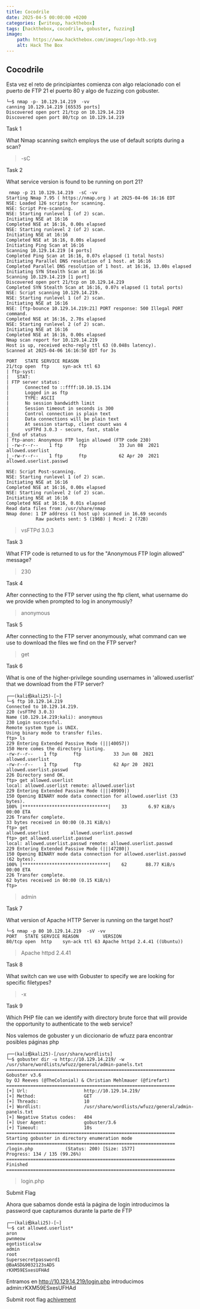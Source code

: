 ```yaml
---
title: Cocodrile
date: 2025-04-5 00:00:00 +0200
categories: [writeup, hackthebox]
tags: [hackthebox, cocodrile, gobuster, fuzzing]     
image:
    path: https://www.hackthebox.com/images/logo-htb.svg
    alt: Hack The Box
---
```

## Cocodrile
Esta vez el reto de principiantes comienza con algo relacionado con el puerto de FTP 21 el puerto 80 y algo de fuzzing con gobuster. 

``` shell
└─$ nmap -p- 10.129.14.219  -vv    
canning 10.129.14.219 [65535 ports]
Discovered open port 21/tcp on 10.129.14.219
Discovered open port 80/tcp on 10.129.14.219
```
 Task 1

What Nmap scanning switch employs the use of default scripts during a scan?
> -sC

Task 2

What service version is found to be running on port 21?
``` shell
 nmap -p 21 10.129.14.219  -sC -vv
Starting Nmap 7.95 ( https://nmap.org ) at 2025-04-06 16:16 EDT
NSE: Loaded 126 scripts for scanning.
NSE: Script Pre-scanning.
NSE: Starting runlevel 1 (of 2) scan.
Initiating NSE at 16:16
Completed NSE at 16:16, 0.00s elapsed
NSE: Starting runlevel 2 (of 2) scan.
Initiating NSE at 16:16
Completed NSE at 16:16, 0.00s elapsed
Initiating Ping Scan at 16:16
Scanning 10.129.14.219 [4 ports]
Completed Ping Scan at 16:16, 0.07s elapsed (1 total hosts)
Initiating Parallel DNS resolution of 1 host. at 16:16
Completed Parallel DNS resolution of 1 host. at 16:16, 13.00s elapsed
Initiating SYN Stealth Scan at 16:16
Scanning 10.129.14.219 [1 port]
Discovered open port 21/tcp on 10.129.14.219
Completed SYN Stealth Scan at 16:16, 0.07s elapsed (1 total ports)
NSE: Script scanning 10.129.14.219.
NSE: Starting runlevel 1 (of 2) scan.
Initiating NSE at 16:16
NSE: [ftp-bounce 10.129.14.219:21] PORT response: 500 Illegal PORT command.
Completed NSE at 16:16, 2.70s elapsed
NSE: Starting runlevel 2 (of 2) scan.
Initiating NSE at 16:16
Completed NSE at 16:16, 0.00s elapsed
Nmap scan report for 10.129.14.219
Host is up, received echo-reply ttl 63 (0.048s latency).
Scanned at 2025-04-06 16:16:50 EDT for 3s

PORT   STATE SERVICE REASON
21/tcp open  ftp     syn-ack ttl 63
| ftp-syst: 
|   STAT: 
| FTP server status:
|      Connected to ::ffff:10.10.15.134
|      Logged in as ftp
|      TYPE: ASCII
|      No session bandwidth limit
|      Session timeout in seconds is 300
|      Control connection is plain text
|      Data connections will be plain text
|      At session startup, client count was 4
|      vsFTPd 3.0.3 - secure, fast, stable
|_End of status
| ftp-anon: Anonymous FTP login allowed (FTP code 230)
| -rw-r--r--    1 ftp      ftp            33 Jun 08  2021 allowed.userlist
|_-rw-r--r--    1 ftp      ftp            62 Apr 20  2021 allowed.userlist.passwd

NSE: Script Post-scanning.
NSE: Starting runlevel 1 (of 2) scan.
Initiating NSE at 16:16
Completed NSE at 16:16, 0.00s elapsed
NSE: Starting runlevel 2 (of 2) scan.
Initiating NSE at 16:16
Completed NSE at 16:16, 0.01s elapsed
Read data files from: /usr/share/nmap
Nmap done: 1 IP address (1 host up) scanned in 16.69 seconds
           Raw packets sent: 5 (196B) | Rcvd: 2 (72B)
```
> vsFTPd 3.0.3

Task 3

What FTP code is returned to us for the "Anonymous FTP login allowed" message?
>230

Task 4

After connecting to the FTP server using the ftp client, what username do we provide when prompted to log in anonymously?
>anonymous

Task 5

After connecting to the FTP server anonymously, what command can we use to download the files we find on the FTP server?
>get

Task 6

What is one of the higher-privilege sounding usernames in 'allowed.userlist' that we download from the FTP server?

``` shell
┌──(kali㉿kali25)-[~]
└─$ ftp 10.129.14.219    
Connected to 10.129.14.219.
220 (vsFTPd 3.0.3)
Name (10.129.14.219:kali): anonymous
230 Login successful.
Remote system type is UNIX.
Using binary mode to transfer files.
ftp> ls
229 Entering Extended Passive Mode (|||40057|)
150 Here comes the directory listing.
-rw-r--r--    1 ftp      ftp            33 Jun 08  2021 allowed.userlist
-rw-r--r--    1 ftp      ftp            62 Apr 20  2021 allowed.userlist.passwd
226 Directory send OK.
ftp> get allowed.userlist
local: allowed.userlist remote: allowed.userlist
229 Entering Extended Passive Mode (|||49909|)
150 Opening BINARY mode data connection for allowed.userlist (33 bytes).
100% |********************************|    33        6.97 KiB/s    00:00 ETA
226 Transfer complete.
33 bytes received in 00:00 (0.31 KiB/s)
ftp> get 
allowed.userlist        allowed.userlist.passwd
ftp> get allowed.userlist.passwd
local: allowed.userlist.passwd remote: allowed.userlist.passwd
229 Entering Extended Passive Mode (|||47280|)
150 Opening BINARY mode data connection for allowed.userlist.passwd (62 bytes).
100% |********************************|    62       88.77 KiB/s    00:00 ETA
226 Transfer complete.
62 bytes received in 00:00 (0.15 KiB/s)
ftp> 
```
> admin

Task 7

What version of Apache HTTP Server is running on the target host?

``` shell
└─$ nmap -p 80 10.129.14.219  -sV -vv 
PORT   STATE SERVICE REASON         VERSION
80/tcp open  http    syn-ack ttl 63 Apache httpd 2.4.41 ((Ubuntu))
```
> Apache httpd 2.4.41

Task 8

What switch can we use with Gobuster to specify we are looking for specific filetypes?
> -x

Task 9

Which PHP file can we identify with directory brute force that will provide the opportunity to authenticate to the web service?

Nos valemos de gobuster y un diccionario de wfuzz para encontrar posibles páginas php
```shell
┌──(kali㉿kali25)-[/usr/share/wordlists]
└─$ gobuster dir -u http://10.129.14.219/ -w /usr/share/wordlists/wfuzz/general/admin-panels.txt 
===============================================================
Gobuster v3.6
by OJ Reeves (@TheColonial) & Christian Mehlmauer (@firefart)
===============================================================
[+] Url:                     http://10.129.14.219/
[+] Method:                  GET
[+] Threads:                 10
[+] Wordlist:                /usr/share/wordlists/wfuzz/general/admin-panels.txt
[+] Negative Status codes:   404
[+] User Agent:              gobuster/3.6
[+] Timeout:                 10s
===============================================================
Starting gobuster in directory enumeration mode
===============================================================
/login.php            (Status: 200) [Size: 1577]
Progress: 134 / 135 (99.26%)
===============================================================
Finished
===============================================================

```
>login.php

Submit Flag

Ahora que sabamos donde está la página de login introducimos la password que capturamos durante la parte de FTP
``` shell
┌──(kali㉿kali25)-[~]
└─$ cat allowed.userlist*      
aron
pwnmeow
egotisticalsw
admin
root
Supersecretpassword1
@BaASD&9032123sADS
rKXM59ESxesUFHAd
```
Entramos en  http://10.129.14.219/login.php
introducimos admin:rKXM59ESxesUFHAd

Submit root flag [achivement](https://www.hackthebox.com/achievement/machine/2336390/404)